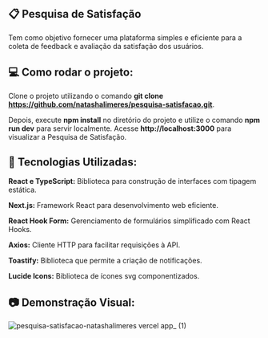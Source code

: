 ## 📋 Pesquisa de Satisfação
Tem como objetivo fornecer uma plataforma simples e eficiente para a coleta de feedback e avaliação da satisfação dos usuários.

## 💻 Como rodar o projeto:

Clone o projeto utilizando o comando **git clone https://github.com/natashalimeres/pesquisa-satisfacao.git**. 

Depois, execute **npm install** no diretório do projeto e utilize o comando **npm run dev** para servir localmente. Acesse **http://localhost:3000** para visualizar a Pesquisa de Satisfação.

## 🚀 Tecnologias Utilizadas: 
**React e TypeScript:** Biblioteca para construção de interfaces com tipagem estática.

**Next.js:** Framework React para desenvolvimento web eficiente.

**React Hook Form:** Gerenciamento de formulários simplificado com React Hooks.

**Axios:** Cliente HTTP para facilitar requisições à API.

**Toastify:** Biblioteca que permite a criação de notificações.

**Lucide Icons:** Biblioteca de ícones svg componentizados.

## 📷 Demonstração Visual: 

![pesquisa-satisfacao-natashalimeres vercel app_ (1)](https://github.com/natashalimeres/pesquisa-satisfacao/assets/100318170/48176c34-1a09-488f-9040-95e762624323)




